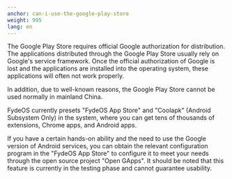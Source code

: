```yaml
---
anchor: can-i-use-the-google-play-store
weight: 995
lang: en
---
```

The Google Play Store requires official Google authorization for distribution. The applications distributed through the Google Play Store usually rely on Google's service framework. Once the official authorization of Google is lost and the applications are installed into the operating system, these applications will often not work properly.

In addition, due to well-known reasons, the Google Play Store cannot be used normally in mainland China.

FydeOS currently presets "FydeOS App Store" and "Coolapk" (Android Subsystem Only) in the system, where you can get tens of thousands of extensions, Chrome apps, and Android apps.

If you have a certain hands-on ability and the need to use the Google version of Android services, you can obtain the relevant configuration program in the "FydeOS App Store" to configure it to meet your needs through the open source project "Open GApps". It should be noted that this feature is currently in the testing phase and cannot guarantee usability.
